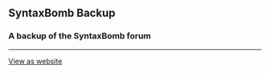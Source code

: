 ## SyntaxBomb Backup
### A backup of the SyntaxBomb forum

---

[View as website](https://blitz-community.github.io/syntaxbomb-backup/)